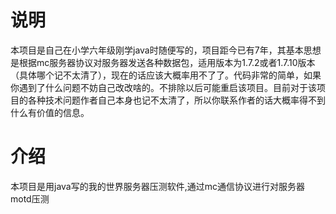 # 说明

本项目是自己在小学六年级刚学java时随便写的，项目距今已有7年，其基本思想是根据mc服务器协议对服务器发送各种数据包，适用版本为1.7.2或者1.7.10版本（具体哪个记不太清了），现在的话应该大概率用不了了。代码非常的简单，如果你遇到了什么问题不妨自己改改啥的。不排除以后可能重启该项目。目前对于该项目的各种技术问题作者自己本身也记不太清了，所以你联系作者的话大概率得不到什么有价值的信息。

# 介绍  
本项目是用java写的我的世界服务器压测软件,通过mc通信协议进行对服务器motd压测  
